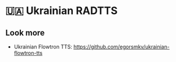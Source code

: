 # 🇺🇦 Ukrainian RADTTS

## Look more

- Ukrainian Flowtron TTS: https://github.com/egorsmkv/ukrainian-flowtron-tts
